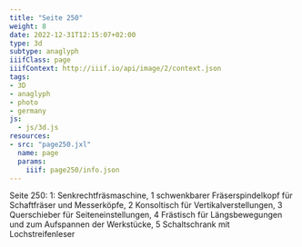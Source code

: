 ```yaml
---
title: "Seite 250"
weight: 8
date: 2022-12-31T12:15:07+02:00
type: 3d
subtype: anaglyph
iiifClass: page
iiifContext: http://iiif.io/api/image/2/context.json
tags:
- 3D
- anaglyph
- photo
- germany
js:
  - js/3d.js
resources:
- src: "page250.jxl"
  name: page
  params:
    iiif: page250/info.json
---
```


Seite 250: 1: Senkrechtfräsmaschine, 1 schwenkbarer Fräserspindelkopf für Schaftfräser und Messerköpfe,
2 Konsoltisch für Vertikalverstellungen, 3 Querschieber für Seiteneinstellungen, 4 Frästisch für Längsbewegungen und zum Aufspannen der Werkstücke, 5 Schaltschrank mit Lochstreifenleser
